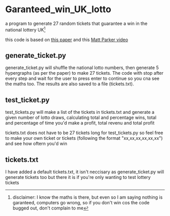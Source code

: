# Garanteed_win_UK_lotto
a program to generate 27 random tickets that guarantee a win in the national lottery UK[^1]

this code is based on [this paper](https://arxiv.org/abs/2307.12430) and this [Matt Parker video](https://www.youtube.com/watch?v=zYkmIxS4ksA)

## generate_ticket.py
generate_ticket.py will shuffle the national lotto numbers, then generate 5 hypergraphs (as per the paper) to make 27 tickets. The code with stop after every step and wait for the user to press enter to continue so you cna see the maths too. The results are also saved to a file (tickets.txt).

## test_ticket.py
test_tickets.py will make a list of the tickets in tickets.txt and generate a given number of lotto draws, calculating total and percentage wins, total and percentage of time you'd make a profit, total revenu and total profit

tickets.txt does not have to be 27 tickets long for test_tickets.py so feel free to make your own ticket or tickets (following the format "xx,xx,xx,xx,xx,xx") and see how oftern you'd win

## tickets.txt
I have added a default tickets.txt, it isn't neccisary as generate_ticket.py will generate tickets too but there it is if you're only wanting to test lottery tickets


[^1]: disclaimer: I know the maths is there, but even so I am saying nothing is garanteed, computers go wrong, so if you don't win cos the code bugged out, don't complain to me
